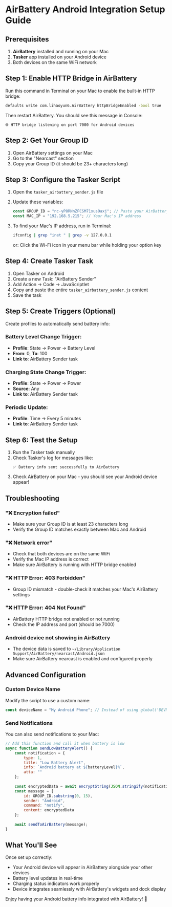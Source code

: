 # AirBattery Android Integration Setup Guide

## Prerequisites

1. **AirBattery** installed and running on your Mac
2. **Tasker** app installed on your Android device
3. Both devices on the same WiFi network

## Step 1: Enable HTTP Bridge in AirBattery

Run this command in Terminal on your Mac to enable the built-in HTTP bridge:

```bash
defaults write com.lihaoyun6.AirBattery httpBridgeEnabled -bool true
```

Then restart AirBattery. You should see this message in Console:
```
🌐 HTTP bridge listening on port 7000 for Android devices
```

## Step 2: Get Your Group ID

1. Open AirBattery settings on your Mac
2. Go to the "Nearcast" section  
3. Copy your Group ID (it should be 23+ characters long)

## Step 3: Configure the Tasker Script

1. Open the `tasker_airbattery_sender.js` file
2. Update these variables:
   ```javascript
   const GROUP_ID = "nc-yP8RNnZFCSM71xus9axj"; // Paste your AirBattery Group ID
   const MAC_IP = "192.168.5.215"; // Your Mac's IP address
   ```

3. To find your Mac's IP address, run in Terminal:
   ```bash
   ifconfig | grep "inet " | grep -v 127.0.0.1
   ```
   or:
   Click the Wi-Fi icon in your menu bar while holding your option key

## Step 4: Create Tasker Task

1. Open Tasker on Android
2. Create a new Task: "AirBattery Sender"
3. Add Action → Code → JavaScriptlet
4. Copy and paste the entire `tasker_airbattery_sender.js` content
5. Save the task

## Step 5: Create Triggers (Optional)

Create profiles to automatically send battery info:

### Battery Level Change Trigger:
- **Profile**: State → Power → Battery Level
- **From**: 0, **To**: 100
- **Link to**: AirBattery Sender task

### Charging State Change Trigger:  
- **Profile**: State → Power → Power
- **Source**: Any
- **Link to**: AirBattery Sender task

### Periodic Update:
- **Profile**: Time → Every 5 minutes
- **Link to**: AirBattery Sender task

## Step 6: Test the Setup

1. Run the Tasker task manually
2. Check Tasker's log for messages like:
   ```
   ✅ Battery info sent successfully to AirBattery
   ```
3. Check AirBattery on your Mac - you should see your Android device appear!

## Troubleshooting

### "❌ Encryption failed"
- Make sure your Group ID is at least 23 characters long
- Verify the Group ID matches exactly between Mac and Android

### "❌ Network error" 
- Check that both devices are on the same WiFi
- Verify the Mac IP address is correct
- Make sure AirBattery is running with HTTP bridge enabled

### "❌ HTTP Error: 403 Forbidden"
- Group ID mismatch - double-check it matches your Mac's AirBattery settings

### "❌ HTTP Error: 404 Not Found"
- AirBattery HTTP bridge not enabled or not running
- Check the IP address and port (should be 7000)

### Android device not showing in AirBattery
- The device data is saved to `~/Library/Application Support/AirBattery/nearcast/Android.json`
- Make sure AirBattery nearcast is enabled and configured properly

## Advanced Configuration

### Custom Device Name
Modify the script to use a custom name:
```javascript
const deviceName = "My Android Phone"; // Instead of using global('DEVNAME')
```

### Send Notifications
You can also send notifications to your Mac:
```javascript
// Add this function and call it when battery is low
async function sendLowBatteryAlert() {
    const notification = {
        type: 1,
        title: "Low Battery Alert", 
        info: `Android battery at ${batteryLevel}%`,
        atta: ""
    };
    
    const encryptedData = await encryptString(JSON.stringify(notification), GROUP_ID);
    const message = {
        id: GROUP_ID.substring(0, 15),
        sender: "Android",
        command: "notify",
        content: encryptedData
    };
    
    await sendToAirBattery(message);
}
```

## What You'll See

Once set up correctly:
- Your Android device will appear in AirBattery alongside your other devices
- Battery level updates in real-time
- Charging status indicators work properly
- Device integrates seamlessly with AirBattery's widgets and dock display

Enjoy having your Android battery info integrated with AirBattery! 🎉
